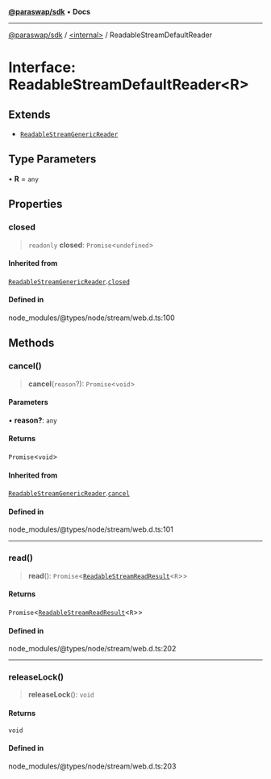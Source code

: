 [**@paraswap/sdk**](../../README.md) • **Docs**

***

[@paraswap/sdk](../../globals.md) / [\<internal\>](../README.md) / ReadableStreamDefaultReader

# Interface: ReadableStreamDefaultReader\<R\>

## Extends

- [`ReadableStreamGenericReader`](ReadableStreamGenericReader.md)

## Type Parameters

• **R** = `any`

## Properties

### closed

> `readonly` **closed**: `Promise`\<`undefined`\>

#### Inherited from

[`ReadableStreamGenericReader`](ReadableStreamGenericReader.md).[`closed`](ReadableStreamGenericReader.md#closed)

#### Defined in

node\_modules/@types/node/stream/web.d.ts:100

## Methods

### cancel()

> **cancel**(`reason`?): `Promise`\<`void`\>

#### Parameters

• **reason?**: `any`

#### Returns

`Promise`\<`void`\>

#### Inherited from

[`ReadableStreamGenericReader`](ReadableStreamGenericReader.md).[`cancel`](ReadableStreamGenericReader.md#cancel)

#### Defined in

node\_modules/@types/node/stream/web.d.ts:101

***

### read()

> **read**(): `Promise`\<[`ReadableStreamReadResult`](../type-aliases/ReadableStreamReadResult.md)\<`R`\>\>

#### Returns

`Promise`\<[`ReadableStreamReadResult`](../type-aliases/ReadableStreamReadResult.md)\<`R`\>\>

#### Defined in

node\_modules/@types/node/stream/web.d.ts:202

***

### releaseLock()

> **releaseLock**(): `void`

#### Returns

`void`

#### Defined in

node\_modules/@types/node/stream/web.d.ts:203
